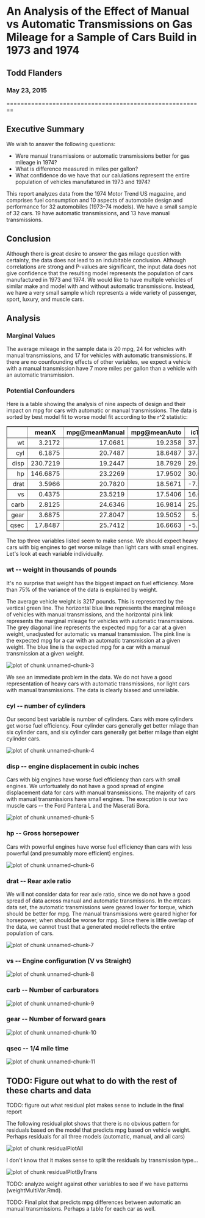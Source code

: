# An Analysis of the Effect of Manual vs Automatic Transmissions on Gas Mileage for a Sample of Cars Build in 1973 and 1974
## Todd Flanders
### May 23, 2015
========================================================







## Executive Summary
We wish to answer the following questions:
- Were manual transmissions or automatic transmissions better for gas mileage in 1974?
- What is difference measured in miles per gallon?
- What confidence do we have that our calulations represent the entire population of vehicles manufatured in 1973 and 1974?

This report analyzes data from the 1974 Motor Trend US magazine, and comprises fuel consumption and 10 aspects of automobile design and performance for 32 automobiles (1973–74 models).  We have a small sample of 32 cars.  19 have automatic transmissions, and 13 have manual transmissions.

## Conclusion
Although there is great desire to answer the gas milage question with certainty, the data does not lead to an indubitable conclusion.  Although correlations are strong and P-values are significant, the input data does not give confidence that the resulting model represents the population of cars manufactured in 1973 and 1974.  We would like to have multiple vehicles of similar make and model with and without automatic transmissions.  Instead, we have a very small sample which represents a wide variety of passenger, sport, luxury, and muscle cars.

## Analysis

### Marginal Values
The average mileage in the sample data is 20 mpg, 24 for vehicles with manual transmissions, and 17 for vehicles with automatic transmissions.  If there are no counfounding effects of other variables, we expect a vehicle with a manual transmission have 7 more miles per gallon than a vehicle with an automatic transmission.

### Potential Confounders
Here is a table showing the analysis of nine aspects of design and their impact on mpg for cars with automatic or manual transmissions.  The data is sorted by best model fit to worse model fit according to the r^2 statistic:

<!-- html table generated in R 3.1.1 by xtable 1.7-4 package -->
<!-- Sat May 23 09:22:32 2015 -->
<table border=1>
<tr> <th>  </th> <th> meanX </th> <th> mpg@meanManual </th> <th> mpg@meanAuto </th> <th> icTotal </th> <th> beta1Total </th> <th> icManual </th> <th> beta1Manual </th> <th> icAuto </th> <th> beta1Auto </th> <th> r^2 </th> <th> cor </th>  </tr>
  <tr> <td align="right"> wt </td> <td align="right"> 3.2172 </td> <td align="right"> 17.0681 </td> <td align="right"> 19.2358 </td> <td align="right"> 37.2851 </td> <td align="right"> -5.3445 </td> <td align="right"> 46.2945 </td> <td align="right"> -9.0843 </td> <td align="right"> 31.4161 </td> <td align="right"> -3.7859 </td> <td align="right"> 0.7528 </td> <td align="right"> -0.8677 </td> </tr>
  <tr> <td align="right"> cyl </td> <td align="right"> 6.1875 </td> <td align="right"> 20.7487 </td> <td align="right"> 18.6487 </td> <td align="right"> 37.8846 </td> <td align="right"> -2.8758 </td> <td align="right"> 41.0489 </td> <td align="right"> -3.2809 </td> <td align="right"> 30.8735 </td> <td align="right"> -1.9757 </td> <td align="right"> 0.7262 </td> <td align="right"> -0.8522 </td> </tr>
  <tr> <td align="right"> disp </td> <td align="right"> 230.7219 </td> <td align="right"> 19.2447 </td> <td align="right"> 18.7929 </td> <td align="right"> 29.5999 </td> <td align="right"> -0.0412 </td> <td align="right"> 32.8661 </td> <td align="right"> -0.0590 </td> <td align="right"> 25.1571 </td> <td align="right"> -0.0276 </td> <td align="right"> 0.7183 </td> <td align="right"> -0.8476 </td> </tr>
  <tr> <td align="right"> hp </td> <td align="right"> 146.6875 </td> <td align="right"> 23.2269 </td> <td align="right"> 17.9502 </td> <td align="right"> 30.0989 </td> <td align="right"> -0.0682 </td> <td align="right"> 31.8425 </td> <td align="right"> -0.0587 </td> <td align="right"> 26.6248 </td> <td align="right"> -0.0591 </td> <td align="right"> 0.6024 </td> <td align="right"> -0.7762 </td> </tr>
  <tr> <td align="right"> drat </td> <td align="right"> 3.5966 </td> <td align="right"> 20.7820 </td> <td align="right"> 18.5671 </td> <td align="right"> -7.5246 </td> <td align="right"> 7.6782 </td> <td align="right"> -7.8544 </td> <td align="right"> 7.9621 </td> <td align="right"> 2.1084 </td> <td align="right"> 4.5762 </td> <td align="right"> 0.4640 </td> <td align="right"> 0.6812 </td> </tr>
  <tr> <td align="right"> vs </td> <td align="right"> 0.4375 </td> <td align="right"> 23.5219 </td> <td align="right"> 17.5406 </td> <td align="right"> 16.6167 </td> <td align="right"> 7.9405 </td> <td align="right"> 19.7500 </td> <td align="right"> 8.6214 </td> <td align="right"> 15.0500 </td> <td align="right"> 5.6929 </td> <td align="right"> 0.4409 </td> <td align="right"> 0.6640 </td> </tr>
  <tr> <td align="right"> carb </td> <td align="right"> 2.8125 </td> <td align="right"> 24.6346 </td> <td align="right"> 16.9814 </td> <td align="right"> 25.8723 </td> <td align="right"> -2.0557 </td> <td align="right"> 30.7962 </td> <td align="right"> -2.1908 </td> <td align="right"> 23.1520 </td> <td align="right"> -2.1940 </td> <td align="right"> 0.3035 </td> <td align="right"> -0.5509 </td> </tr>
  <tr> <td align="right"> gear </td> <td align="right"> 3.6875 </td> <td align="right"> 27.8047 </td> <td align="right"> 19.5052 </td> <td align="right"> 5.6233 </td> <td align="right"> 3.9233 </td> <td align="right"> 45.8550 </td> <td align="right"> -4.8950 </td> <td align="right"> 1.2767 </td> <td align="right"> 4.9433 </td> <td align="right"> 0.2307 </td> <td align="right"> 0.4803 </td> </tr>
  <tr> <td align="right"> qsec </td> <td align="right"> 17.8487 </td> <td align="right"> 25.7412 </td> <td align="right"> 16.6663 </td> <td align="right"> -5.1140 </td> <td align="right"> 1.4121 </td> <td align="right"> -23.5205 </td> <td align="right"> 2.7600 </td> <td align="right"> -9.0099 </td> <td align="right"> 1.4385 </td> <td align="right"> 0.1753 </td> <td align="right"> 0.4187 </td> </tr>
   </table>

The top three variables listed seem to make sense.  We should expect heavy cars with big engines to get worse milage than light cars with small engines.  Let's look at each variable individually.

### wt -- weight in thousands of pounds

It's no surprise that weight has the biggest impact on fuel efficiency.  More than 75% of the variance of the data is explained by weight.  

The average vehicle weight is 3217 pounds.  This is represented by the vertical green line.  The horizontal blue line represents the marginal mileage of vehicles with manual transmissions, and the horizontal pink link represents the marginal mileage for vehicles with automatic transmissions.  The grey diagonal line represents the expected mpg for a car at a given weight, unadjusted for automatic vs manual transmission.  The pink line is the expected mpg for a car with an automatic transmission at a given weight.  The blue line is the expected mpg for a car with a manual transmission at a given weight.

![plot of chunk unnamed-chunk-3](figure/unnamed-chunk-3-1.png) 

We see an immediate problem in the data.  We do not have a good representation of heavy cars with automatic transmissions, nor light cars with manual transmissions.  The data is clearly biased and unreliable.

### cyl  -- number of cylinders

Our second best variable is number of cylinders.  Cars with more cylinders get worse fuel efficiency.  Four cylinder cars generally get better milage than six cylinder cars, and six cylinder cars generally get better milage than eight cylinder cars.


![plot of chunk unnamed-chunk-4](figure/unnamed-chunk-4-1.png) 

### disp  -- engine displacement in cubic inches

Cars with big engines have worse fuel efficiency than cars with small engines.  We unfortuately do not have a good spread of engine displacement data for cars with manual transmissions.  The majority of cars with manual transmissions have small engines.  The execption is our two muscle cars -- the Ford Pantera L and the Maserati Bora.

![plot of chunk unnamed-chunk-5](figure/unnamed-chunk-5-1.png) 


### hp -- Gross horsepower

Cars with powerful engines have worse fuel efficiency than cars with less powerful (and presumably more efficient) engines.

![plot of chunk unnamed-chunk-6](figure/unnamed-chunk-6-1.png) 

### drat -- Rear axle ratio

We will not consider data for rear axle ratio, since we do not have a good spread of data across manual and automatic transmissions.  In the mtcars data set, the automatic transmissions were geared lower for torque, which should be better for mpg. The manual transmissions were geared higher for horsepower, when should be worse for mpg.  Since there is little overlap of the data, we cannot trust that a generated model reflects the entire population of cars.

![plot of chunk unnamed-chunk-7](figure/unnamed-chunk-7-1.png) 

### vs -- Engine configuration (V vs Straight)
![plot of chunk unnamed-chunk-8](figure/unnamed-chunk-8-1.png) 

### carb -- Number of carburators
![plot of chunk unnamed-chunk-9](figure/unnamed-chunk-9-1.png) 

### gear -- Number of forward gears
![plot of chunk unnamed-chunk-10](figure/unnamed-chunk-10-1.png) 

### qsec -- 1/4 mile time

![plot of chunk unnamed-chunk-11](figure/unnamed-chunk-11-1.png) 

## TODO:  Figure out what to do with the rest of these charts and data

TODO: figure out what residual plot makes sense to include in the final report

The following residual plot shows that there is no obvious pattern for residuals based on the model that predicts mpg based on vehicle weight.  Perhaps residuals for all three models (automatic, manual, and all cars)

![plot of chunk residualPlotAll](figure/residualPlotAll-1.png) 

I don't know that it makes sense to split the residuals by transmission type...

![plot of chunk residualPlotByTrans](figure/residualPlotByTrans-1.png) 


TODO: analyze weight against other variables to see if we have patterns (weightMultiVar.Rmd).

TODO:  Final plot that predicts mpg differences between automatic an manual transmissions.  Perhaps a table for each car as well.



<link href="css/proj.css" rel="stylesheet">


